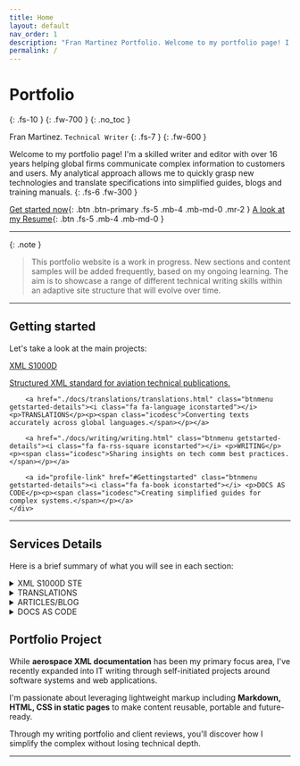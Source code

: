 ```yaml
---
title: Home
layout: default
nav_order: 1
description: "Fran Martinez Portfolio. Welcome to my portfolio page! I'm a skilled writer and editor with over 16 years helping global firms communicate complex information to customers and users."
permalink: /
---
```


# Portfolio
{: .fs-10 }
{: .fw-700 }
{: .no_toc }

Fran Martinez. `Technical Writer` 
{: .fs-7 }
{: .fw-600 }

Welcome to my portfolio page! I'm a skilled writer and editor with over 16 years helping global firms communicate complex information to customers and users. My analytical approach allows me to quickly grasp new technologies and translate specifications into simplified guides, blogs and training manuals.
{: .fs-6 .fw-300 }

[Get started now](#getting-started){: .btn .btn-primary .fs-5 .mb-4 .mb-md-0 .mr-2 }
[A look at my Resume](https://franmaral.github.io/resume/resume.html){: .btn .fs-5 .mb-4 .mb-md-0 }

---

{: .note }
> This portfolio website is a work in progress. New sections and content samples will be added frequently, based on my ongoing learning. The aim is to showcase a range of different technical writing skills within an adaptive site structure that will evolve over time.

---

## Getting started
<head>
    <link
        rel="stylesheet"
        href="https://use.fontawesome.com/releases/v5.8.2/css/all.css"
    />
</head>
<div id="getstarted" class="getstarted-section">
    <div class="getstarted-section-header">
        <p>Let's take a look at the main projects:</p>
    </div>
    <div class="getstarted-links">
        <a href="./docs/xml/xml-s1000d-docs.html" target="" class="btnmenu getstarted-details"><i class="fa fa-code iconstarted"></i> <p>XML S1000D</p><p><span class="icodesc">Structured XML standard for aviation technical publications.</span></p></a>

        <a href="./docs/translations/translations.html" class="btnmenu getstarted-details"><i class="fa fa-language iconstarted"></i> <p>TRANSLATIONS</p><p><span class="icodesc">Converting texts accurately across global languages.</span></p></a>

        <a href="./docs/writing/writing.html" class="btnmenu getstarted-details"><i class="fa fa-rss-square iconstarted"></i> <p>WRITING</p><p><span class="icodesc">Sharing insights on tech comm best practices.</span></p></a>

        <a id="profile-link" href="#Gettingstarted" class="btnmenu getstarted-details"><i class="fa fa-book iconstarted"></i> <p>DOCS AS CODE</p><p><span class="icodesc">Creating simplified guides for complex systems.</span></p></a>
    </div>
</div>

---

## Services Details

Here is a brief summary of what you will see in each section:

<details>
<summary><span class="label label-purple">XML S1000D STE</span></summary>
    <p>Over 16 years expertise in end-to-end S1000D technical writing with both civil and military aviation OEMs. Extensively applied concepts of Information Management, Information Sets, Data Modules, Publication Modules, Technical Content Optimization, and Common Information Repositories across aircraft system manuals and IETMs.</p>
    <p>Authored onboard system software test and troubleshooting procedures for flight control units. Created standard test equipment maintenance guides describing diagnostics suite interfaces and fault logging methodology. Developed XML authoring practices aligned with business rules and customizations for change integration.</p>

</details>

<details>
<summary><span class="label label-purple">TRANSLATIONS</span></summary>
    <p>I possess strong language skills in English and Spanish with experience in editing, proofreading and translating complex text. Leveraging my analytical abilities and technical vocabulary, I ensure high quality outputs through rigorous multi-stage reviews.</p>
    <p>As a publishing professional, I adopt style guides like APA and Chicago to enforce consistency in tone, voice and formatting across documents and articles. I am also adept at terminology research and glossary creation. Looking ahead, I am enthusiastic about using AI writing assistants like ChatGPT or Claude to augment human translation by providing first drafts for refinement.</p>
    <p>With my blend of linguistic skills, technical writing expertise and knowledge of modern CAT tools, I can enhance your content quality through editing, QC checks and translation projects requiring subject matter precision.</p>

</details>

<details>
<summary><span class="label label-purple"> ARTICLES/BLOG</span></summary>
    <p>I have a strong passion for writing and continuous self-improvement that drives me to explore topics beyond my core technical expertise. Leveraging my analytical mindset, I author articles on emerging technologies while simplifying complex subjects for beginners.</p>
    <p>My freelance portfolio includes pieces on IA adoption challenges, technical writing specifications, and other technology disruptions published in magazines. I also run a blog where I pen down insightful commentaries on the changing landscape of technical communications. Through these writings targeted at both business and casual readers, I want to build thought leadership and give back to the community.</p>
    <p>I have garnered positive feedback for explaining technical topics in plain, engaging language. I wish to apply this flair for communicating complex information through a conversational style to your content marketing initiatives or internal newsletters.</p>

</details>

<details>
<summary><span class="label label-purple">DOCS AS CODE</span></summary>
    <span class="label label-red">SECTION UNDER CONSTRUCTION</span>
    <!--- <p>I have expertise in advanced documentation systems built using static sites and web technologies like HTML, CSS and other programming languages. These docs-as-code systems treat documentation like software code.</p>
    <p>I have created documentation websites using static sites and CI/CD tools. I designed reusable templates, stylesheets, and components that can be used across manuals. I also built features like search capability using JavaScript. Through these self-learning projects, I can apply my learnings to companies wanting to modernize technical publications. </p>
    <p>My next goal is to combine XML documentation with docs-as-code methods used by leading tech firms. I am passionate about bringing agile and collaborative documentation approaches through technologies like static site generators, Markdown authoring, version control systems, and automation scripts.</p>-->

</details>

## Portfolio Project

While **aerospace XML documentation** has been my primary focus area, I've recently expanded into IT writing through self-initiated projects around software systems and web applications. 

I'm passionate about leveraging lightweight markup including **Markdown, HTML, CSS in static pages** to make content reusable, portable and future-ready. 

Through my writing portfolio and client reviews, you'll discover how I simplify the complex without losing technical depth.


----


